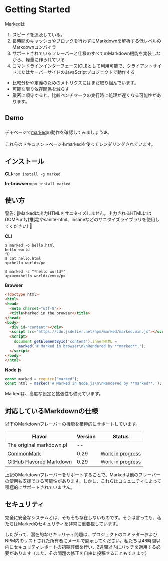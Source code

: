 # Getting Started

Markedは

1. スピードを追及している。
2. 長時間のキャッシュやブロックを行わずにMarkdownを解析する低レベルのMarkdownコンパイラ
3. サポートされているフレーバーと仕様のすべてのMarkdown機能を実装しながら、軽量に作られている
4. コマンドラインインターフェース(CLI)として利用可能で、クライアントサイドまたはサーバーサイドのJavaScriptプロジェクトで動作する



* 比較分析や定義のためのメトリクスにはまだ取り組んでいます。
* 可能な限り依存関係を減らす
* 厳密に順守すると、比較ベンチマークの実行時に処理が遅くなる可能性があります。



## Demo

デモページで[marked](https://marked.js.org/demo/)の動作を確認してみましょう⛹️。

これらのドキュメントページもmarkedを使ってレンダリングされています。



## インストール

**CLI:**`npm install -g marked`

**In-browser:**`npm install marked`



## 使い方

警告: 🚨Markedは出力HTMLをサニタイズしません。出力されるHTMLにはDOMPurify(推奨)やsanite-html、insaneなどのサニタイズライブラリを使用してください! 🚨



**CLI**

```
$ marked -o hello.html
hello world
^D
$ cat hello.html
<p>hello world</p>
```

```
$ marked -s "*hello world*"
<p><em>hello world</em></p>
```



**Browser**

```html
<!doctype html>
<html>
<head>
  <meta charset="utf-8"/>
  <title>Marked in the browser</title>
</head>
<body>
  <div id="content"></div>
  <script src="https://cdn.jsdelivr.net/npm/marked/marked.min.js"></script>
  <script>
    document.getElementById('content').innerHTML =
      marked('# Marked in browser\n\nRendered by **marked**.');
  </script>
</body>
</html>
```



**Node.js**

```js
const marked = require("marked");
const html = marked('# Marked in Node.js\n\nRendered by **marked**.');
```

Markedは、高度な設定と拡張性も備えています。



## 対応しているMarkdownの仕様

以下のMarkdownフレーバーの機能を積極的にサポートしています。



| Flavor                                                     | Version | Status                                                       |
| ---------------------------------------------------------- | ------- | ------------------------------------------------------------ |
| The original markdown.pl                                   | --      |                                                              |
| [CommonMark](http://spec.commonmark.org/0.29/)             | 0.29    | [Work in progress](https://github.com/markedjs/marked/issues/1202) |
| [GitHub Flavored Markdown](https://github.github.com/gfm/) | 0.29    | [Work in progress](https://github.com/markedjs/marked/issues/1202) |

上記のMarkdownフレーバーをサポートすることで、Markedは他のフレーバーの使用も支援できる可能性があります。しかし、これらはコミュニティによって積極的にサポートされていません。



## セキュリティ

完全に安全なシステムとは、そもそも存在しないものです。そうは言っても、私たちはMarkedのセキュリティを非常に重要視しています。

したがって、潜在的なセキュリティ問題は、プロジェクトのコミッターおよびNPM内のリストされた所有者にメールで開示してください。私たちは48時間以内にセキュリティレポートの初期評価を行い、2週間以内にパッチを適用する必要があります（また、その問題の修正を自由に投稿することもできます）

